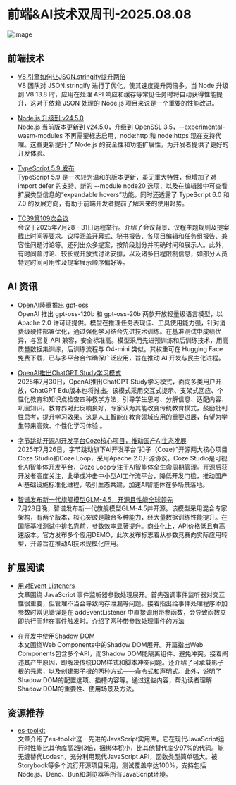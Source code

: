 # 前端&AI技术双周刊-2025.08.08

![image](https://gips2.baidu.com/it/u=3390731992,465818954&fm=3028&app=3028&f=PNG&fmt=auto&q=100&size=f960_412)


## 前端技术
- [V8 引擎如何让JSON.stringify提升两倍](https://nodeweekly.com/issues/589)
<br>V8 团队对 JSON.stringify 进行了优化，使其速度提升两倍多。当 Node 升级到 V8 13.8 时，应用在处理 API 响应和缓存等常见任务时将自动获得性能提升，这对于依赖 JSON 处理的 Node.js 项目来说是一个重要的性能改进。

- [Node.js 升级到 v24.5.0](https://nodeweekly.com/issues/589)
<br>Node.js 当前版本更新到 v24.5.0，升级到 OpenSSL 3.5，--experimental-wasm-modules 不再需要标志启用，node:http 和 node:https 现在支持代理。这些更新提升了 Node.js 的安全性和功能扩展性，为开发者提供了更好的开发体验。

- [TypeScript 5.9 发布](https://nodeweekly.com/issues/589)
<br>TypeScript 5.9 是一次较为温和的版本更新，虽无重大特性，但增加了对 import defer 的支持、新的 --module node20 选项，以及在编辑器中可查看扩展类型信息的“expandable hovers”功能。同时还透露了 TypeScript 6.0 和 7.0 的发展方向，有助于前端开发者提前了解未来的使用趋势。

- [TC39第109次会议](https://github.com/tc39/agendas/blob/main/2025/tc39-2025-029.pdf)
<br>会议于2025年7月28 - 31日远程举行。介绍了会议背景、议程主题规则及提案截止时间等要求。议程涵盖开幕式、秘书报告、各项目编辑和任务组报告、兼容性问题讨论等。还列出众多提案，按阶段划分并明确时间和展示人。此外，有时间盒讨论、较长或开放式讨论安排，以及诸多日程限制信息，如部分人员特定时间可用性及提案展示顺序偏好等。


## AI 资讯
- [OpenAI隆重推出 gpt-oss](https://openai.com/zh-Hans-CN/index/introducing-gpt-oss/)
<br>OpenAI 推出 gpt-oss-120b 和 gpt-oss-20b 两款开放轻量级语言模型，以 Apache 2.0 许可证提供。模型在推理任务表现佳、工具使用能力强，针对消费级硬件部署优化，通过强化学习结合先进技术训练。在基准测试中成绩优异，与回复 API 兼容，安全标准高。模型采用先进预训练和后训练技术，用高质量数据集训练，后训练流程与 O4-mini 类似。其权重可在 Hugging Face 免费下载，已与多平台合作确保广泛应用，旨在推动 AI 开发与民主化进程。

- [OpenAI推出ChatGPT Study学习模式](https://openai.com/zh-Hans-CN/index/chatgpt-study-mode/)
<br>2025年7月30日，OpenAI推出ChatGPT Study学习模式，面向多类用户开放，ChatGPT Edu版本也将推出。该模式采用交互式提示、支架式回应、个性化教育和知识点检查四种教学方法，引导学生思考、分解信息、适配内容、巩固知识。教育界对此反响良好，专家认为其能改变传统教育模式，鼓励批判性思考，提升学习效果。这是人工智能在教育领域应用的重要进展，有望为学生带来高效、个性化学习体验 。

- [字节跳动开源AI开发平台Coze核心项目，推动国产AI生态发展](https://github.com/coze-dev/coze-studio)
<br>2025年7月26日，字节跳动旗下AI开发平台“扣子（Coze）”开源两大核心项目Coze Studio和Coze Loop，采用Apache 2.0开源协议。Coze Studio是可视化AI智能体开发平台，Coze Loop专注于AI智能体全生命周期管理。开源后获开发者高度关注，此举或冲击中小型AI工作流平台，降低开发门槛，推动国产AI基础设施标准化进程，吸引生态共建，加速AI智能体在多场景落地。

- [智谱发布新一代旗舰模型GLM-4.5，开源且性能全球领先](https://huggingface.co/zai-org/GLM-4.5)
<br>7月28日晚，智谱发布新一代旗舰模型GLM-4.5并开源。该模型采用混合专家架构，有两个版本，核心突破是融合多种能力，经大量数据训练性能提升。在国际基准测试中排名靠前，参数效率显著提升。商业化上，API价格低且有高速版本。官方发布多个应用DEMO，此次发布标志着从参数竞赛向实际应用转型，开源旨在推动AI技术规模化应用。


## 扩展阅读
- [用对Event Listeners](https://www.smashingmagazine.com/2025/07/handling-javascript-event-listeners-parameters/)
<br>文章围绕 JavaScript 事件监听器参数处理展开。首先强调事件监听器对交互性很重要，但管理不当会导致内存泄漏等问题。接着指出给事件处理程序添加参数时常见错误是在 addEventListener 中直接调用带参函数，会导致函数立即执行而非在事件触发时。介绍了两种带参数处理事件的方法

- [在开发中使用Shadow DOM](https://www.smashingmagazine.com/2025/07/web-components-working-with-shadow-dom/)
<br>本文围绕Web Components中的Shadow DOM展开。开篇指出Web Components包含多个API，而Shadow DOM能隔离组件、避免冲突。接着阐述其产生原因，即解决传统DOM样式和脚本冲突问题。还介绍了可承载影子根的元素，以及创建影子根的两种方式——命令式和声明式。此外，说明了Shadow DOM的配置选项、插槽内容等。通过这些内容，帮助读者理解Shadow DOM的重要性、使用场景及方法。

## 资源推荐
- [es-toolkit](https://es-toolkit.dev/)
<br>文章介绍了es-toolkit这一先进的JavaScript实用库。它在现代JavaScript运行时性能比其他库高2到3倍，捆绑体积小，比其他替代库少97%的代码。能无缝替代Lodash，充分利用现代JavaScript API，函数类型简单强大。被Storybook等多个流行开源项目采用，测试覆盖率达100%，支持包括Node.js、Deno、Bun和浏览器等所有JavaScript环境。 

